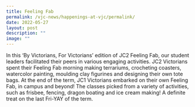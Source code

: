 ```yaml
---
title: Feeling Fab
permalink: /vjc-news/happenings-at-vjc/permalink/
date: 2022-05-27
layout: post
description: ""
image: ""
---
```

In this ‘By Victorians, For Victorians’ edition of JC2 Feeling Fab, our student leaders facilitated their peers in various engaging activities. JC2 Victorians spent their Feeling Fab morning making terrariums, crocheting coasters, watercolor painting, moulding clay figurines and designing their own tote bags. At the end of the term, JC1 Victorians embarked on their own Feeling Fab, in campus and beyond! The classes picked from a variety of activities, such as frisbee, fencing, dragon boating and ice cream making! A definite treat on the last Fri-YAY of the term.